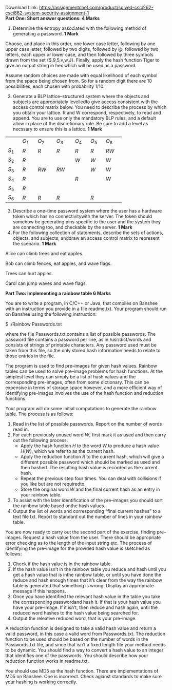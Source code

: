 Download Link: https://assignmentchef.com/product/solved-csci262-csci862-system-security-assignment-1
<br>
<strong>Part One: Short answer questions:                                                      4 Marks</strong>

<ol>

 <li>Determine the entropy associated with the following method of generating a password. <strong>1 Mark</strong></li>

</ol>

Choose, and place in this order, one lower case letter, following by one upper case letter, followed by two digits, followed by @, followed by two letters, each upper or lower case, and then followed by three symbols drawn from the set {$,9,5,v,w,J}. Finally, apply the hash function Tiger to give an output string in hex which will be used as a password.

Assume random choices are made with equal likelihood of each symbol from the space being chosen from. So for a random digit there are 10 possibilities, each chosen with probability 1/10.

<ol start="2">

 <li>Generate a BLP lattice–structured system where the objects and subjects are appropriately levelledto give access consistent with the access control matrix below. You need to describe the process by which you obtain your lattice. R and W correspond, respectively, to read and append. You are to use only the mandatory BLP rules, and a default allow in place of the discretionary rule. Be sure to add a level as necssary to ensure this is a lattice. <strong>1 Mark</strong></li>

</ol>

<table width="250">

 <tbody>

  <tr>

   <td width="29"></td>

   <td width="32"><em>O</em><sub>1</sub></td>

   <td width="42"><em>O</em><sub>2</sub></td>

   <td width="42"><em>O</em><sub>3</sub></td>

   <td width="32"><em>O</em><sub>4</sub></td>

   <td width="32"><em>O</em><sub>5</sub></td>

   <td width="42"><em>O</em><sub>6</sub></td>

  </tr>

  <tr>

   <td width="29"><em>S</em><sub>1</sub></td>

   <td width="32"><em>R</em></td>

   <td width="42"><em>R</em></td>

   <td width="42"><em>R</em></td>

   <td width="32"><em>R</em></td>

   <td width="32"><em>R</em></td>

   <td width="42"><em>RW</em></td>

  </tr>

  <tr>

   <td width="29"><em>S</em><sub>2</sub></td>

   <td width="32"><em>R</em></td>

   <td width="42"></td>

   <td width="42"></td>

   <td width="32"><em>W</em></td>

   <td width="32"><em>W</em></td>

   <td width="42"><em>W</em></td>

  </tr>

  <tr>

   <td width="29"><em>S</em><sub>3</sub></td>

   <td width="32"><em>R</em></td>

   <td width="42"><em>RW</em></td>

   <td width="42"><em>RW</em></td>

   <td width="32"></td>

   <td width="32"><em>W</em></td>

   <td width="42"><em>W</em></td>

  </tr>

  <tr>

   <td width="29"><em>S</em><sub>4</sub></td>

   <td width="32"><em>R</em></td>

   <td width="42"></td>

   <td width="42"></td>

   <td width="32"><em>R</em></td>

   <td width="32"></td>

   <td width="42"><em>W</em></td>

  </tr>

  <tr>

   <td width="29"><em>S</em><sub>5</sub></td>

   <td width="32"><em>R</em></td>

   <td width="42"></td>

   <td width="42"></td>

   <td width="32"></td>

   <td width="32"></td>

   <td width="42"></td>

  </tr>

  <tr>

   <td width="29"><em>S</em><sub>6</sub></td>

   <td width="32"><em>R</em></td>

   <td width="42"><em>R</em></td>

   <td width="42"><em>R</em></td>

   <td width="32"></td>

   <td width="32"><em>R</em></td>

   <td width="42"></td>

  </tr>

 </tbody>

</table>

<ol start="3">

 <li>Describe a one–time password system where the user has a hardware token which has no connectivitywith the server. The token should somehow be generating pins specific to the user and the system they are connecting too, and checkable by the server. <strong>1 Mark</strong></li>

 <li>For the following collection of statements, describe the sets of actions, objects, and subjects; anddraw an access control matrix to represent the scenario. <strong>1 Mark</strong></li>

</ol>

Alice can climb trees and eat apples.

Bob can climb fences, eat apples, and wave flags.

Trees can hurt apples.

Carol can jump waves and wave flags.

<strong>Part Two: Implementing a rainbow table                                        6 Marks</strong>

You are to write a program, in C/C++ or Java, that compiles on Banshee with an instruction you provide in a file readme.txt. Your program should run on Banshee using the following instruction:

$ ./Rainbow Passwords.txt

where the file Passwords.txt contains a list of possible passwords. The password file contains a password per line, as in /usr/dict/words and consists of strings of printable characters. Any password used must be taken from this file, so the only stored hash information needs to relate to those entries in the file.

The program is used to find pre–images for given hash values. Rainbow tables can be used to solve pre–image problems for hash functions. At the simplest level they can simply be a list of hash values and the corresponding pre-images, often from some dictionary. This can be expensive in terms of storage space however, and a more efficient way of identifying pre-images involves the use of the hash function and reduction functions.

Your program will do some initial computations to generate the rainbow table. The process is as follows:

<ol>

 <li>Read in the list of possible passwords. Report on the number of words read in.</li>

 <li>For each previously unused word <em>W</em>, first mark it as used and then carry out the following process:

  <ul>

   <li>Apply the hash function <em>H </em>to the word <em>W </em>to produce a hash value <em>H</em>(<em>W</em>), which we refer to as the current hash.</li>

   <li>Apply the reduction function <em>R </em>to the current hash, which will give a different possible password which should be marked as used and then hashed. The resulting hash value is recorded as the current hash.</li>

   <li>Repeat the previous step four times. You can deal with collisions if you like but are not requiredto.</li>

   <li>Store the original word <em>W </em>and the final current hash as an entry in your rainbow table.</li>

  </ul></li>

 <li>To assist with the later identification of the pre–images you should sort the rainbow table based onthe hash values.</li>

 <li>Output the list of words and corresponding ”final current hashes” to a text file txt. Report to standard out the number of lines in your rainbow table.</li>

</ol>

You are now ready to carry out the second part of the exercise, finding pre–images. Request a hash value from the user. There should be appropriate error checking as to the length of the input string etc. The process of identifying the pre–image for the provided hash value is sketched as follows:

<ol>

 <li>Check if the hash value is in the rainbow table.</li>

 <li>If the hash value isn’t in the rainbow table you reduce and hash until you get a hash value that is inthe rainbow table, or until you have done the reduce and hash enough times that it’s clear from the way the rainbow table is generated that something is wrong. Display an appropriate message if this happens.</li>

 <li>Once you have identified the relevant hash value in the table you take the corresponding passwordand hash it. If that is your hash value you have your pre–image. If it isn’t, then reduce and hash again, until the reduced word hashes to the hash value being searched for.</li>

 <li>Output the releative reduced word, that is your pre–image.</li>

</ol>

A reduction function is designed to take a valid hash value and return a valid password, in this case a valid word from Passwords.txt. The reduction function to be used should be based on the number of words in the Passwords.txt file, and since that isn’t a fixed length file your method needs to be dynamic. You should find a way to convert a hash value to an integer that identifies one of the passwords. You should describe how your reduction function works in readme.txt.

You should use MD5 as the hash function. There are implementations of MD5 on Banshee. One is incorrect. Check agianst standards to make sure your hashing is working correctly.


